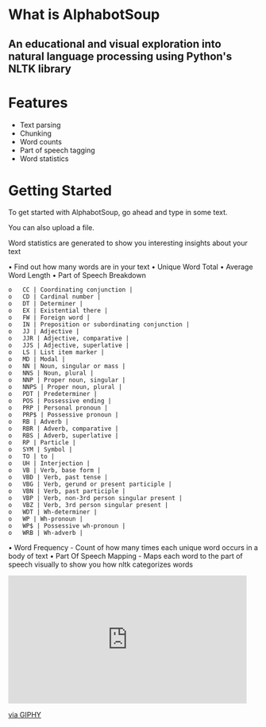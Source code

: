 # What is AlphabotSoup
## An educational and visual exploration into natural language processing using Python's NLTK library

# Features

- Text parsing
- Chunking
- Word counts
- Part of speech tagging
- Word statistics

# Getting Started
To get started with AlphabotSoup, go ahead and type in some text.

You can also upload a file.


Word statistics are generated to show you interesting insights about your text

•	Find out how many words are in your text
•	Unique Word Total
•	Average Word Length
•	Part of Speech Breakdown

    o	CC | Coordinating conjunction |
    o	CD | Cardinal number |
    o	DT | Determiner |
    o	EX | Existential there |
    o	FW | Foreign word |
    o	IN | Preposition or subordinating conjunction |
    o	JJ | Adjective |
    o	JJR | Adjective, comparative |
    o	JJS | Adjective, superlative |
    o	LS | List item marker |
    o	MD | Modal |
    o	NN | Noun, singular or mass |
    o	NNS | Noun, plural |
    o	NNP | Proper noun, singular |
    o	NNPS | Proper noun, plural |
    o	PDT | Predeterminer |
    o	POS | Possessive ending |
    o	PRP | Personal pronoun |
    o	PRP$ | Possessive pronoun |
    o	RB | Adverb |
    o	RBR | Adverb, comparative |
    o	RBS | Adverb, superlative |
    o	RP | Particle |
    o	SYM | Symbol |
    o	TO | to |
    o	UH | Interjection |
    o	VB | Verb, base form |
    o	VBD | Verb, past tense |
    o	VBG | Verb, gerund or present participle |
    o	VBN | Verb, past participle |
    o	VBP | Verb, non-3rd person singular present |
    o	VBZ | Verb, 3rd person singular present |
    o	WDT | Wh-determiner |
    o	WP | Wh-pronoun |
    o	WP$ | Possessive wh-pronoun |
    o	WRB | Wh-adverb |

•	Word Frequency
    - Count of how many times each unique word occurs in a body of text
•	Part Of Speech Mapping - Maps each word to the part of speech visually to show you how nltk categorizes words

<iframe src="https://giphy.com/embed/24FMUWs2nFbuEs7QB2" width="480" height="258" frameBorder="0" class="giphy-embed" allowFullScreen></iframe><p><a href="https://giphy.com/gifs/24FMUWs2nFbuEs7QB2">via GIPHY</a></p>

